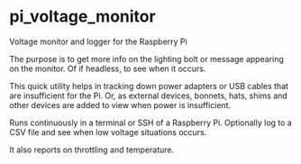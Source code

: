 # pi_voltage_monitor
Voltage monitor and logger for the Raspberry Pi

The purpose is to get more info on the lighting bolt or message appearing on the monitor.
Of if headless, to see when it occurs.

This quick utility helps in tracking down power adapters or USB cables that are insufficient for the Pi.
Or, as external devices, bonnets, hats, shims and other devices are added to view when power is insufficient.

Runs continuously in a terminal or SSH of a Raspberry Pi.
Optionally log to a CSV file and see when low voltage situations occurs.

It also reports on throttling and temperature.

